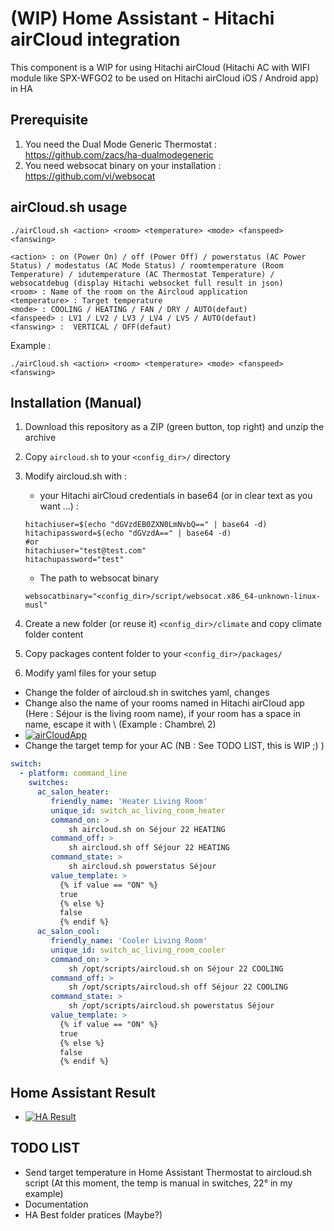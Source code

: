 # (WIP) Home Assistant - Hitachi airCloud integration

This component is a WIP for using Hitachi airCloud (Hitachi AC with WIFI module like SPX-WFGO2 to be used on Hitachi airCloud iOS / Android app) in HA

## Prerequisite
1. You need the Dual Mode Generic Thermostat : https://github.com/zacs/ha-dualmodegeneric
2. You need websocat binary on your installation : https://github.com/vi/websocat

## airCloud.sh usage
```shell
./airCloud.sh <action> <room> <temperature> <mode> <fanspeed> <fanswing>

<action> : on (Power On) / off (Power Off) / powerstatus (AC Power Status) / modestatus (AC Mode Status) / roomtemperature (Room Temperature) / idutemperature (AC Thermostat Temperature) / websocatdebug (display Hitachi websocket full result in json)
<room> : Name of the room on the Aircloud application
<temperature> : Target temperature
<mode> : COOLING / HEATING / FAN / DRY / AUTO(defaut)
<fanspeed> : LV1 / LV2 / LV3 / LV4 / LV5 / AUTO(defaut)
<fanswing> :  VERTICAL / OFF(defaut)
```



Example : 
```shell
./airCloud.sh <action> <room> <temperature> <mode> <fanspeed> <fanswing>
```

## Installation (Manual)
1. Download this repository as a ZIP (green button, top right) and unzip the archive
2. Copy `aircloud.sh` to your `<config_dir>/` directory
3. Modify aircloud.sh with :
   * your Hitachi airCloud credentials in base64 (or in clear text as you want ...) : 
   ```shell
   hitachiuser=$(echo "dGVzdEB0ZXN0LmNvbQ==" | base64 -d)
   hitachipassword=$(echo "dGVzdA==" | base64 -d)
   #or
   hitachiuser="test@test.com"
   hitachupassword="test"
   ```
   * The path to websocat binary
   ```shell
   websocatbinary="<config_dir>/script/websocat.x86_64-unknown-linux-musl"
   ```
   
4. Create a new folder (or reuse it) `<config_dir>/climate` and copy climate folder content
5. Copy packages content folder to your `<config_dir>/packages/`
6. Modify yaml files for your setup
* Change the folder of aircloud.sh in switches yaml, changes
* Change also the name of your rooms named in Hitachi airCloud app (Here : Séjour is the living room name), if your room has a space in name, escape it with \ (Example : Chambre\ 2)
* [![airCloudApp](https://i.ibb.co/0JydKFd/Screenshot-20220923-154652.jpg)](https://i.ibb.co/0JydKFd/Screenshot-20220923-154652.jpg)
* Change the target temp for your AC (NB : See TODO LIST, this is WIP ;) ) 
```yaml
switch:
  - platform: command_line 
    switches:
      ac_salon_heater:
         friendly_name: 'Heater Living Room'
         unique_id: switch_ac_living_room_heater
         command_on: >
             sh aircloud.sh on Séjour 22 HEATING
         command_off: >
             sh aircloud.sh off Séjour 22 HEATING
         command_state: >
             sh aircloud.sh powerstatus Séjour
         value_template: >
           {% if value == "ON" %}
           true
           {% else %}
           false
           {% endif %}
      ac_salon_cool:
         friendly_name: 'Cooler Living Room'
         unique_id: switch_ac_living_room_cooler
         command_on: >
             sh /opt/scripts/aircloud.sh on Séjour 22 COOLING
         command_off: >
             sh /opt/scripts/aircloud.sh off Séjour 22 COOLING
         command_state: >
             sh /opt/scripts/aircloud.sh powerstatus Séjour
         value_template: >
           {% if value == "ON" %}
           true
           {% else %}
           false
           {% endif %}

```
## Home Assistant Result
* [![HA Result](https://i.ibb.co/NCFkZ4n/HA-air-Cloud.jpg)](https://i.ibb.co/NCFkZ4n/HA-air-Cloud.jpg)


## TODO LIST
* Send target temperature in Home Assistant Thermostat to aircloud.sh script (At this moment, the temp is manual in switches, 22° in my example)
* Documentation
* HA Best folder pratices (Maybe?) 

